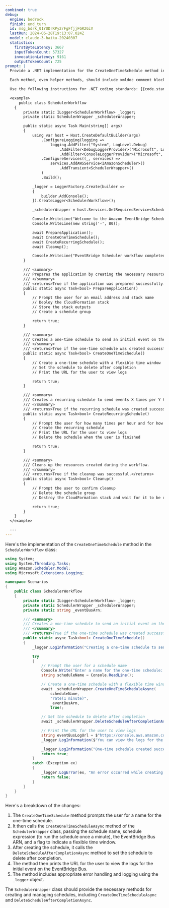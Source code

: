 ```yaml
---
combined: true
debug:
  engine: bedrock
  finish: end_turn
  id: msg_bdrk_01YUDrRPy2rFgFfjjFGR2GiV
  lastRun: 2024-06-28T19:13:07.024Z
  model: claude-3-haiku-20240307
  statistics:
    firstByteLatency: 3667
    inputTokenCount: 57327
    invocationLatency: 9161
    outputTokenCount: 725
prompt: |
  Provide a .NET implementation for the CreateOneTimeSchedule method in the SchedulerWorkflow class given below. Use the service wrapper methods in SchedulerWrapper for the service calls. Create the schedule set to delete after completion, and prompt the user

  Each method, even helper methods, should include xmldoc comment blocks for summary, parameters, and outputs.

  Use the following instructions for .NET coding standards: {{code.standards}} 

  <example>
      public class SchedulerWorkflow
    {
        private static ILogger<SchedulerWorkflow> _logger;
        private static SchedulerWrapper _schedulerWrapper;

        public static async Task Main(string[] args)
        {
            using var host = Host.CreateDefaultBuilder(args)
                .ConfigureLogging(logging =>
                    logging.AddFilter("System", LogLevel.Debug)
                        .AddFilter<DebugLoggerProvider>("Microsoft", LogLevel.Information)
                        .AddFilter<ConsoleLoggerProvider>("Microsoft", LogLevel.Trace))
                .ConfigureServices((_, services) =>
                    services.AddAWSService<IAmazonScheduler>()
                        .AddTransient<SchedulerWrapper>()
                )
                .Build();

            _logger = LoggerFactory.Create(builder =>
            {
                builder.AddConsole();
            }).CreateLogger<SchedulerWorkflow>();

            _schedulerWrapper = host.Services.GetRequiredService<SchedulerWrapper>();

            Console.WriteLine("Welcome to the Amazon EventBridge Scheduler Workflow!");
            Console.WriteLine(new string('-', 80));

            await PrepareApplication();
            await CreateOneTimeSchedule();
            await CreateRecurringSchedule();
            await Cleanup();

            Console.WriteLine("EventBridge Scheduler workflow completed.");
        }

        /// <summary>
        /// Prepares the application by creating the necessary resources.
        /// </summary>
        /// <returns>True if the application was prepared successfully.</returns>
        public static async Task<bool> PrepareApplication()
        {
            // Prompt the user for an email address and stack name
            // Deploy the CloudFormation stack
            // Store the stack outputs
            // Create a schedule group

            return true;
        }

        /// <summary>
        /// Creates a one-time schedule to send an initial event on the new EventBus.
        /// </summary>
        /// <returns>True if the one-time schedule was created successfully.</returns>
        public static async Task<bool> CreateOneTimeSchedule()
        {
            // Create a one-time schedule with a flexible time window
            // Set the schedule to delete after completion
            // Print the URL for the user to view logs

            return true;
        }

        /// <summary>
        /// Creates a recurring schedule to send events X times per Y hours.
        /// </summary>
        /// <returns>True if the recurring schedule was created successfully.</returns>
        public static async Task<bool> CreateRecurringSchedule()
        {
            // Prompt the user for how many times per hour and for how many hours
            // Create the recurring schedule
            // Print the URL for the user to view logs
            // Delete the schedule when the user is finished

            return true;
        }

        /// <summary>
        /// Cleans up the resources created during the workflow.
        /// </summary>
        /// <returns>True if the cleanup was successful.</returns>
        public static async Task<bool> Cleanup()
        {
            // Prompt the user to confirm cleanup
            // Delete the schedule group
            // Destroy the CloudFormation stack and wait for it to be removed

            return true;
        }
    }
  </example>

  ---
---
```

Here's the implementation of the `CreateOneTimeSchedule` method in the `SchedulerWorkflow` class:

```csharp
using System;
using System.Threading.Tasks;
using Amazon.Scheduler.Model;
using Microsoft.Extensions.Logging;

namespace Scenarios
{
    public class SchedulerWorkflow
    {
        private static ILogger<SchedulerWorkflow> _logger;
        private static SchedulerWrapper _schedulerWrapper;
        private static string _eventBusArn;

        /// <summary>
        /// Creates a one-time schedule to send an initial event on the new EventBus.
        /// </summary>
        /// <returns>True if the one-time schedule was created successfully.</returns>
        public static async Task<bool> CreateOneTimeSchedule()
        {
            _logger.LogInformation("Creating a one-time schedule to send an initial event...");

            try
            {
                // Prompt the user for a schedule name
                Console.Write("Enter a name for the one-time schedule: ");
                string scheduleName = Console.ReadLine();

                // Create a one-time schedule with a flexible time window
                await _schedulerWrapper.CreateOneTimeScheduleAsync(
                    scheduleName,
                    "rate(1 minute)",
                    _eventBusArn,
                    true);

                // Set the schedule to delete after completion
                await _schedulerWrapper.DeleteScheduleAfterCompletionAsync(scheduleName);

                // Print the URL for the user to view logs
                string eventBusLogUrl = $"https://console.aws.amazon.com/events/home?region={Environment.GetEnvironmentVariable("AWS_REGION")}#/eventbus";
                _logger.LogInformation($"You can view the logs for the initial event at: {eventBusLogUrl}");

                _logger.LogInformation("One-time schedule created successfully.");
                return true;
            }
            catch (Exception ex)
            {
                _logger.LogError(ex, "An error occurred while creating the one-time schedule.");
                return false;
            }
        }
    }
}
```

Here's a breakdown of the changes:

1. The `CreateOneTimeSchedule` method prompts the user for a name for the one-time schedule.
2. It then calls the `CreateOneTimeScheduleAsync` method of the `SchedulerWrapper` class, passing the schedule name, schedule expression (to run the schedule once a minute), the EventBridge Bus ARN, and a flag to indicate a flexible time window.
3. After creating the schedule, it calls the `DeleteScheduleAfterCompletionAsync` method to set the schedule to delete after completion.
4. The method then prints the URL for the user to view the logs for the initial event on the EventBridge Bus.
5. The method includes appropriate error handling and logging using the `_logger` object.

The `SchedulerWrapper` class should provide the necessary methods for creating and managing schedules, including `CreateOneTimeScheduleAsync` and `DeleteScheduleAfterCompletionAsync`.